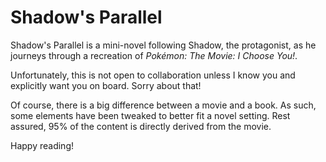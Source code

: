 # Shadow's Parallel

Shadow's Parallel is a mini-novel following Shadow, the protagonist, as he journeys through a recreation of *Pokémon: The Movie: I Choose You!*. 

Unfortunately, this is not open to collaboration unless I know you and explicitly want you on board. Sorry about that!

Of course, there is a big difference between a movie and a book. As such, some elements have been tweaked to better fit a novel setting. Rest assured, 95% of the content is directly derived from the movie.

Happy reading!
